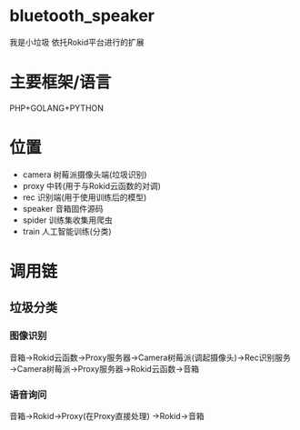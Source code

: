 # bluetooth_speaker
我是小垃圾
依托Rokid平台进行的扩展

# 主要框架/语言
PHP+GOLANG+PYTHON

# 位置
 - camera  树莓派摄像头端(垃圾识别)
 - proxy   中转(用于与Rokid云函数的对调)
 - rec     识别端(用于使用训练后的模型)
 - speaker 音箱固件源码
 - spider  训练集收集用爬虫
 - train   人工智能训练(分类)

# 调用链
## 垃圾分类
### 图像识别
音箱->Rokid云函数->Proxy服务器->Camera树莓派(调起摄像头)->Rec识别服务
->Camera树莓派->Proxy服务器->Rokid云函数->音箱

### 语音询问
音箱->Rokid->Proxy(在Proxy直接处理)
->Rokid->音箱